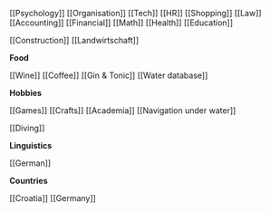 [[Psychology]] [[Organisation]]
[[Tech]] [[HR]]
[[Shopping]]
[[Law]] [[Accounting]] [[Financial]] [[Math]] [[Health]] [[Education]]

[[Construction]] [[Landwirtschaft]]

**Food**

[[Wine]] [[Coffee]] [[Gin & Tonic]] [[Water database]]

**Hobbies**

[[Games]] [[Crafts]] [[Academia]] [[Navigation under water]]

[[Diving]]

**Linguistics**

[[German]]

**Countries**

[[Croatia]]
[[Germany]]



